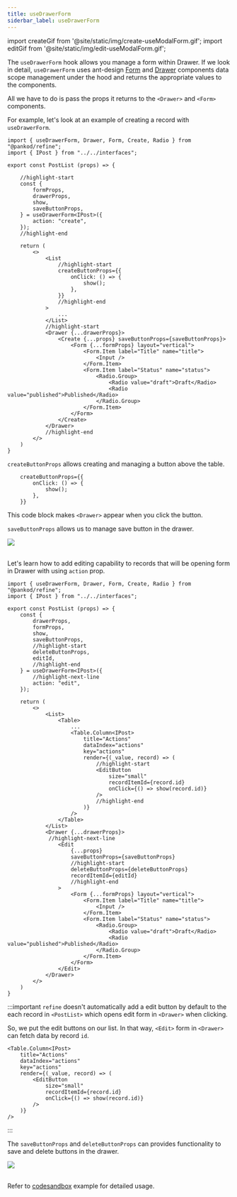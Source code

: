 ```yaml
---
title: useDrawerForm
siderbar_label: useDrawerForm
---
```


import createGif from '@site/static/img/create-useModalForm.gif';
import editGif from '@site/static/img/edit-useModalForm.gif';

The `useDrawerForm` hook allows you manage a form within Drawer. If we look in detail, `useDrawerForm` uses ant-design [Form](https://ant.design/components/form/) and [Drawer](https://ant.design/components/drawer/) components data scope management under the hood and returns the appropriate values to the components.

All we have to do is pass the props it returns to the `<Drawer>` and `<Form>` components.

For example, let's look at an example of creating a record with `useDrawerForm`.

```tsx title="pages/posts/list.tsx"
import { useDrawerForm, Drawer, Form, Create, Radio } from "@pankod/refine";
import { IPost } from "../../interfaces";

export const PostList (props) => {

    //highlight-start
    const {
        formProps,
        drawerProps,
        show,
        saveButtonProps,
    } = useDrawerForm<IPost>({
        action: "create",
    });
    //highlight-end

    return (
        <>
            <List
                //highlight-start
                createButtonProps={{
                    onClick: () => {
                        show();
                    },
                }}
                //highlight-end
            >
                ...
            </List>
            //highlight-start
            <Drawer {...drawerProps}>
                <Create {...props} saveButtonProps={saveButtonProps}>
                    <Form {...formProps} layout="vertical">
                        <Form.Item label="Title" name="title">
                            <Input />
                        </Form.Item>
                        <Form.Item label="Status" name="status">
                            <Radio.Group>
                                <Radio value="draft">Draft</Radio>
                                <Radio value="published">Published</Radio>
                            </Radio.Group>
                        </Form.Item>
                    </Form>
                </Create>
            </Drawer>
            //highlight-end
        </>
    )
}

```

`createButtonProps` allows creating and managing a button above the table.

```tsx
    createButtonProps={{
        onClick: () => {
            show();
        },
    }}
```

This code block makes `<Drawer>` appear when you click the button.

`saveButtonProps` allows us to manage save button in the drawer.

<div style={{textAlign: "center"}}>
    <img src={createGif} />
</div>

<br />

Let's learn how to add editing capability to records that will be opening form in Drawer with using `action` prop.

```tsx title="pages/posts/list.tsx"
import { useDrawerForm, Drawer, Form, Create, Radio } from "@pankod/refine";
import { IPost } from "../../interfaces";

export const PostList (props) => {
    const {
        drawerProps,
        formProps,
        show,
        saveButtonProps,
        //highlight-start
        deleteButtonProps,
        editId,
        //highlight-end
    } = useDrawerForm<IPost>({
        //highlight-next-line
        action: "edit",
    });

    return (
        <>
            <List>
                <Table>
                    ...
                    <Table.Column<IPost>
                        title="Actions"
                        dataIndex="actions"
                        key="actions"
                        render={(_value, record) => (
                            //highlight-start
                            <EditButton
                                size="small"
                                recordItemId={record.id}
                                onClick={() => show(record.id)}
                            />
                            //highlight-end
                        )}
                    />
                </Table>
            </List>
            <Drawer {...drawerProps}>
             //highlight-next-line
                <Edit
                    {...props}
                    saveButtonProps={saveButtonProps}
                    //highlight-start
                    deleteButtonProps={deleteButtonProps}
                    recordItemId={editId}
                    //highlight-end
                >
                    <Form {...formProps} layout="vertical">
                        <Form.Item label="Title" name="title">
                            <Input />
                        </Form.Item>
                        <Form.Item label="Status" name="status">
                            <Radio.Group>
                                <Radio value="draft">Draft</Radio>
                                <Radio value="published">Published</Radio>
                            </Radio.Group>
                        </Form.Item>
                    </Form>
                </Edit>
            </Drawer>
        </>
    )
}
```

:::important
`refine` doesn't automatically add a edit button by default to the each record in `<PostList>` which opens edit form in `<Drawer>` when clicking.

So, we put the edit buttons on our list. In that way, `<Edit>` form in `<Drawer>` can fetch data by record `id`.

```tsx
<Table.Column<IPost>
    title="Actions"
    dataIndex="actions"
    key="actions"
    render={(_value, record) => (
        <EditButton
            size="small"
            recordItemId={record.id}
            onClick={() => show(record.id)}
        />
    )}
/>
```

:::

The `saveButtonProps` and `deleteButtonProps` can provides functionality to save and delete buttons in the drawer.

<div style={{textAlign: "center"}}>
    <img src={editGif} />
</div>

<br />

Refer to [codesandbox](https://www.google.com.tr) example for detailed usage.
